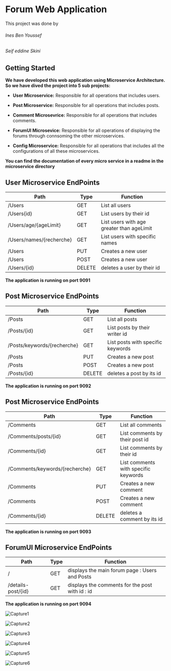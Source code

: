 # Forum Web Application

This project was done by 
###### Ines Ben Youssef 
###### Seif eddine Skini

## Getting Started

**We have developed this web application using Microservice Architecture. So we have dived the project into 5 sub projects:**

- **User Microservice:** Responsible for all operations that includes users.

- **Post Microservice:** Responsible for all operations that includes posts.

- **Comment Microsevrice:** Responsible for all operations that includes comments.

- **ForumUI Microsevice:** Responsible for all operations of displaying the forums through connsoming the other microservices.

- **Config Microservice:** Responsible for all operations that includes all the configurations of all these microservices.

**You can find the documentation of every micro service in a readme in the microservice directory**


## User Microservice EndPoints

| Path | Type | Function |
| --- | --- | --- |
| /Users | GET | List all users |
| /Users{id} | GET| List users by their id |
| /Users/age/{ageLimit} | GET| List users with age greater than ageLimit |
| /Users/names/{recherche} | GET| List users with specific names |
| /Users | PUT| Creates a new user |
| /Users | POST | Creates a new user |
| /Users/{id} | DELETE | deletes a user by their id |

**The application is running on port 9091**

## Post Microservice EndPoints

| Path | Type | Function |
| --- | --- | --- |
| /Posts | GET | List all posts |
| /Posts/{id} | GET| List posts by their writer id |
| /Posts/keywords/{recherche} | GET| List posts with specific keywords |
| /Posts | PUT| Creates a new post |
| /Posts | POST | Creates a new post |
| /Posts/{id} | DELETE | deletes a post by its id |

**The application is running on port 9092**

## Post Microservice EndPoints

| Path | Type | Function |
| --- | --- | --- |
| /Comments | GET | List all comments |
| /Comments/posts/{id} | GET| List comments by their post id |
| /Comments/{id} | GET| List comments by their id |
| /Comments/keywords/{recherche} | GET| List comments with specific keywords |
| /Comments | PUT| Creates a new comment |
| /Comments | POST | Creates a new comment |
| /Comments/{id} | DELETE | deletes a comment by its id |

**The application is running on port 9093**


## ForumUI Microservice EndPoints

| Path | Type | Function |
| --- | --- | --- |
| / | GET | displays the main forum page : Users and  Posts  |
| /details-post/{id} | GET | displays the comments for the post with id : id |

**The application is running on port 9094**

![Capture1](https://user-images.githubusercontent.com/40526410/74184266-c5500980-4c46-11ea-8bee-66f2987082a0.JPG)

![Capture2](https://user-images.githubusercontent.com/40526410/74184464-21b32900-4c47-11ea-998c-cff6ed87896a.JPG)

![Capture3](https://user-images.githubusercontent.com/40526410/74184500-3099db80-4c47-11ea-861a-2c671f550a9a.JPG)

![Capture4](https://user-images.githubusercontent.com/40526410/74184534-40b1bb00-4c47-11ea-8017-05dd13354759.JPG)

![Capture5](https://user-images.githubusercontent.com/40526410/74184573-4effd700-4c47-11ea-8da7-a54c1b76d308.JPG)

![Capture6](https://user-images.githubusercontent.com/40526410/74184616-60e17a00-4c47-11ea-942a-900c40da08f3.JPG)

